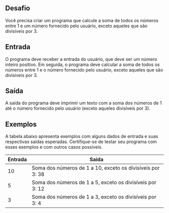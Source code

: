 ## Desafio

Você precisa criar um programa que calcule a soma de todos os números entre 1 e um número fornecido pelo usuário, exceto aqueles que são divisíveis por 3.

## Entrada

O programa deve receber a entrada do usuário, que deve ser um número inteiro positivo. Em seguida, o programa deve calcular a soma de todos os números entre 1 e o número fornecido pelo usuário, exceto aqueles que são divisíveis por 3.

## Saída

A saída do programa deve imprimir um texto com a soma dos números de 1 até o número fornecido pelo usuário (exceto aqueles divisíveis por 3).

## Exemplos

A tabela abaixo apresenta exemplos com alguns dados de entrada e suas respectivas saídas esperadas. Certifique-se de testar seu programa com esses exemplos e com outros casos possíveis.

| **Entrada** | **Saída**                                             |
| ----------------- | ------------------------------------------------------------ |
| 10                | Soma dos números de 1 a 10, exceto os divisíveis por 3: 38 |
| 5                 | Soma dos números de 1 a 5, exceto os divisíveis por 3: 12  |
| 3                 | Soma dos números de 1 a 3, exceto os divisíveis por 3: 4   |
